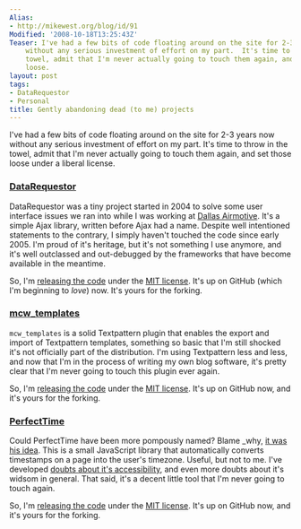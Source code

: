 ```yaml
---
Alias:
- http://mikewest.org/blog/id/91
Modified: '2008-10-18T13:25:43Z'
Teaser: I've had a few bits of code floating around on the site for 2-3 years now
    without any serious investment of effort on my part.  It's time to throw in the
    towel, admit that I'm never actually going to touch them again, and set those
    loose.
layout: post
tags:
- DataRequestor
- Personal
title: Gently abandoning dead (to me) projects
---
```

I've had a few bits of code floating around on the site for 2-3 years now without any serious investment of effort on my part.  It's time to throw in the towel, admit that I'm never actually going to touch them again, and set those loose under a liberal license.

### [DataRequestor][dr_code] ###

DataRequestor was a tiny project started in 2004 to solve some user interface issues we ran into while I was working at [Dallas Airmotive][].  It's a simple Ajax library, written before Ajax had a name.  Despite well intentioned statements to the contrary, I simply haven't touched the code since early 2005.  I'm proud of it's heritage, but it's not something I use anymore, and it's well outclassed and out-debugged by the frameworks that have become available in the meantime.

So, I'm [releasing the code][dr_code] under the [MIT license][].  It's up on GitHub (which I'm beginning to _love_) now.  It's yours for the forking.

[Dallas Airmotive]: http://www.bbaaviationero.com/node/5
[dr_code]: http://github.com/mikewest/datarequestor/tree/master  "GitHub: 'DataRequestor'"
[MIT license]: http://en.wikipedia.org/wiki/Mit_license "Wikipedia: 'MIT License'"

### [mcw_templates][mcw_code] ###

`mcw_templates` is a solid Textpattern plugin that enables the export and import of Textpattern templates, something so basic that I'm still shocked it's not officially part of the distribution.  I'm using Textpattern less and less, and now that I'm in the process of writing my own blog software, it's pretty clear that I'm never going to touch this plugin ever again.

So, I'm [releasing the code][mcw_code] under the [MIT license][].  It's up on GitHub now, and it's yours for the forking.  

[mcw_code]: http://github.com/mikewest/mcw_templates/tree/master "GitHub: 'mcw_templates'"

### [PerfectTime][pt_code] ###

Could PerfectTime have been more pompously named?  Blame _why, [it was his idea][why].  This is a small JavaScript library that automatically converts timestamps on a page into the user's timezone.  Useful, but not to me.  I've developed [doubts about it's accessibility][abbr], and even more doubts about it's widsom in general.  That said, it's a decent little tool that I'm never going to touch again.

So, I'm [releasing the code][pt_code] under the [MIT license][].  It's up on GitHub now, and it's yours for the forking.

[pt_code]: http://github.com/mikewest/perfecttime/tree/master "GitHub: 'PerfectTime'"
[why]: http://redhanded.hobix.com/inspect/showingPerfectTime.html "Whytheluckystiff: 'Showing Perfect Time'"
[abbr]: http://www.isolani.co.uk/blog/access/AccessibilityOfDateTimeMicroformat "Mike Davies: 'The accessibility of the date-time pattern in Microformats'"